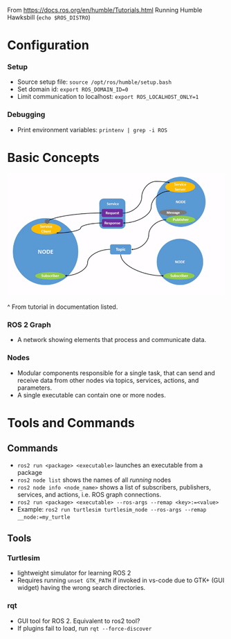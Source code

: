 From https://docs.ros.org/en/humble/Tutorials.html 
Running Humble Hawksbill (```echo $ROS_DISTRO```)

# Configuration

### Setup
 - Source setup file: ```source /opt/ros/humble/setup.bash```
 - Set domain id: ```export ROS_DOMAIN_ID=0```
 - Limit communication to localhost: ```export ROS_LOCALHOST_ONLY=1```

### Debugging
 - Print environment variables: ```printenv | grep -i ROS```

# Basic Concepts

![Visualization Prompt](Nodes-TopicandService.gif)

^ From tutorial in documentation listed.

### ROS 2 Graph
 - A network showing elements that process and communicate data.

### Nodes
 - Modular components responsible for a single task, that can send and receive data from other nodes via topics, services, actions, and parameters.
 - A single executable can contain one or more nodes.



# Tools and Commands

## Commands
 - ```ros2 run <package> <executable>``` launches an executable from a package
 - ```ros2 node list``` shows the names of all *running* nodes
 - ```ros2 node info <node_name>``` shows a list of subscribers, publishers, services, and actions, i.e. ROS graph connections.
 - ```ros2 run <package> <executable> --ros-args --remap <key>:=<value>```
  - Example: ```ros2 run turtlesim turtlesim_node --ros-args --remap __node:=my_turtle```

## Tools

### Turtlesim
 - lightweight simulator for learning ROS 2
 - Requires running ```unset GTK_PATH``` if invoked in vs-code due to GTK+ (GUI widget) having the wrong search directories.

### rqt
 - GUI tool for ROS 2. Equivalent to ros2 tool?
 - If plugins fail to load, run ```rqt --force-discover```